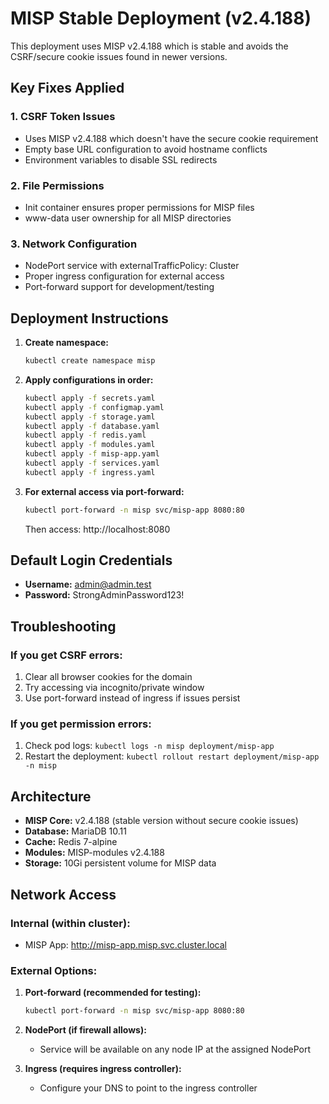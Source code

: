 # MISP Stable Deployment (v2.4.188)

This deployment uses MISP v2.4.188 which is stable and avoids the CSRF/secure cookie issues found in newer versions.

## Key Fixes Applied

### 1. CSRF Token Issues
- Uses MISP v2.4.188 which doesn't have the secure cookie requirement
- Empty base URL configuration to avoid hostname conflicts
- Environment variables to disable SSL redirects

### 2. File Permissions
- Init container ensures proper permissions for MISP files
- www-data user ownership for all MISP directories

### 3. Network Configuration
- NodePort service with externalTrafficPolicy: Cluster
- Proper ingress configuration for external access
- Port-forward support for development/testing

## Deployment Instructions

1. **Create namespace:**
   ```bash
   kubectl create namespace misp
   ```

2. **Apply configurations in order:**
   ```bash
   kubectl apply -f secrets.yaml
   kubectl apply -f configmap.yaml
   kubectl apply -f storage.yaml
   kubectl apply -f database.yaml
   kubectl apply -f redis.yaml
   kubectl apply -f modules.yaml
   kubectl apply -f misp-app.yaml
   kubectl apply -f services.yaml
   kubectl apply -f ingress.yaml
   ```

3. **For external access via port-forward:**
   ```bash
   kubectl port-forward -n misp svc/misp-app 8080:80
   ```
   Then access: http://localhost:8080

## Default Login Credentials

- **Username:** admin@admin.test
- **Password:** StrongAdminPassword123!

## Troubleshooting

### If you get CSRF errors:
1. Clear all browser cookies for the domain
2. Try accessing via incognito/private window
3. Use port-forward instead of ingress if issues persist

### If you get permission errors:
1. Check pod logs: `kubectl logs -n misp deployment/misp-app`
2. Restart the deployment: `kubectl rollout restart deployment/misp-app -n misp`

## Architecture

- **MISP Core:** v2.4.188 (stable version without secure cookie issues)
- **Database:** MariaDB 10.11
- **Cache:** Redis 7-alpine
- **Modules:** MISP-modules v2.4.188
- **Storage:** 10Gi persistent volume for MISP data

## Network Access

### Internal (within cluster):
- MISP App: http://misp-app.misp.svc.cluster.local

### External Options:
1. **Port-forward (recommended for testing):**
   ```bash
   kubectl port-forward -n misp svc/misp-app 8080:80
   ```

2. **NodePort (if firewall allows):**
   - Service will be available on any node IP at the assigned NodePort

3. **Ingress (requires ingress controller):**
   - Configure your DNS to point to the ingress controller